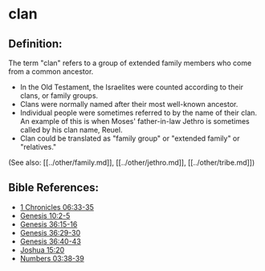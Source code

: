 # clan #

## Definition: ##

The term "clan" refers to a group of extended family members who come from a common ancestor.

* In the Old Testament, the Israelites were counted according to their clans, or family groups.
* Clans were normally named after their most well-known ancestor.
* Individual people were sometimes referred to by the name of their clan. An example of this is when Moses' father-in-law Jethro is sometimes called by his clan name, Reuel.
* Clan could be translated as "family group" or "extended family" or "relatives."

(See also: [[../other/family.md]], [[../other/jethro.md]], [[../other/tribe.md]])

## Bible References: ##

* [1 Chronicles 06:33-35](en/tn/1ch/help/06/33)
* [Genesis 10:2-5](en/tn/gen/help/10/02)
* [Genesis 36:15-16](en/tn/gen/help/36/15)
* [Genesis 36:29-30](en/tn/gen/help/36/29)
* [Genesis 36:40-43](en/tn/gen/help/36/40)
* [Joshua 15:20](en/tn/jos/help/15/20)
* [Numbers 03:38-39](en/tn/num/help/03/38)